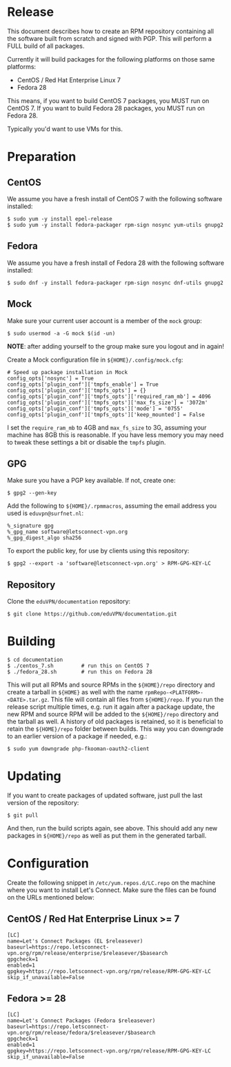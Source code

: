 # Release

This document describes how to create an RPM repository containing all the 
software built from scratch and signed with PGP. This will perform a FULL 
build of all packages.

Currently it will build packages for the following platforms on those same
platforms:

* CentOS / Red Hat Enterprise Linux 7
* Fedora 28

This means, if you want to build CentOS 7 packages, you MUST run on CentOS 7. 
If you want to build Fedora 28 packages, you MUST run on Fedora 28.

Typically you'd want to use VMs for this.

# Preparation

## CentOS

We assume you have a fresh install of CentOS 7 with the following software 
installed:

    $ sudo yum -y install epel-release
    $ sudo yum -y install fedora-packager rpm-sign nosync yum-utils gnupg2

## Fedora

We assume you have a fresh install of Fedora 28 with the following software 
installed:

    $ sudo dnf -y install fedora-packager rpm-sign nosync dnf-utils gnupg2

## Mock

Make sure your current user account is a member of the `mock` group:

    $ sudo usermod -a -G mock $(id -un)

**NOTE**: after adding yourself to the group make sure you logout and in 
again!

Create a Mock configuration file in `${HOME}/.config/mock.cfg`:

    # Speed up package installation in Mock
    config_opts['nosync'] = True
    config_opts['plugin_conf']['tmpfs_enable'] = True
    config_opts['plugin_conf']['tmpfs_opts'] = {}
    config_opts['plugin_conf']['tmpfs_opts']['required_ram_mb'] = 4096
    config_opts['plugin_conf']['tmpfs_opts']['max_fs_size'] = '3072m'
    config_opts['plugin_conf']['tmpfs_opts']['mode'] = '0755'
    config_opts['plugin_conf']['tmpfs_opts']['keep_mounted'] = False

I set the `require_ram_mb` to 4GB and `max_fs_size` to 3G, assuming your 
machine has 8GB this is reasonable. If you have less memory you may need to 
tweak these settings a bit or disable the `tmpfs` plugin.

## GPG

Make sure you have a PGP key available. If not, create one:

    $ gpg2 --gen-key

Add the following to `${HOME}/.rpmmacros`, assuming the email address you used 
is `eduvpn@surfnet.nl`:

    %_signature gpg
    %_gpg_name software@letsconnect-vpn.org
    %_gpg_digest_algo sha256

To export the public key, for use by clients using this repository:

    $ gpg2 --export -a 'software@letsconnect-vpn.org' > RPM-GPG-KEY-LC

## Repository

Clone the `eduVPN/documentation` repository:

    $ git clone https://github.com/eduVPN/documentation.git

# Building

    $ cd documentation
    $ ./centos_7.sh         # run this on CentOS 7
    $ ./fedora_28.sh        # run this on Fedora 28

This will put all RPMs and source RPMs in the `${HOME}/repo` directory and 
create a tarball in `${HOME}` as well with the name 
`rpmRepo-<PLATFORM>-<DATE>.tar.gz`. This file will contain all files from 
`${HOME}/repo`. If you run the release script multiple times, e.g. run it 
again after a package update, the new RPM and source RPM will be added to the 
`${HOME}/repo` directory and the tarball as well. A history of old packages is 
retained, so it is beneficial to retain the `${HOME}/repo` folder between 
builds. This way you can downgrade to an earlier version of a package if 
needed, e.g.:

    $ sudo yum downgrade php-fkooman-oauth2-client

# Updating

If you want to create packages of updated software, just pull the last version
of the repository:

    $ git pull

And then, run the build scripts again, see above. This should add any new 
packages in `${HOME}/repo` as well as put them in the generated tarball.

# Configuration

Create the following snippet in `/etc/yum.repos.d/LC.repo` on the machine where 
you want to install Let's Connect. Make sure the files can be found on the URLs 
mentioned below:

## CentOS / Red Hat Enterprise Linux >= 7

    [LC]
    name=Let's Connect Packages (EL $releasever)
    baseurl=https://repo.letsconnect-vpn.org/rpm/release/enterprise/$releasever/$basearch
    gpgcheck=1
    enabled=1
    gpgkey=https://repo.letsconnect-vpn.org/rpm/release/RPM-GPG-KEY-LC
    skip_if_unavailable=False

## Fedora >= 28

    [LC]
    name=Let's Connect Packages (Fedora $releasever) 
    baseurl=https://repo.letsconnect-vpn.org/rpm/release/fedora/$releasever/$basearch
    gpgcheck=1
    enabled=1
    gpgkey=https://repo.letsconnect-vpn.org/rpm/release/RPM-GPG-KEY-LC
    skip_if_unavailable=False

